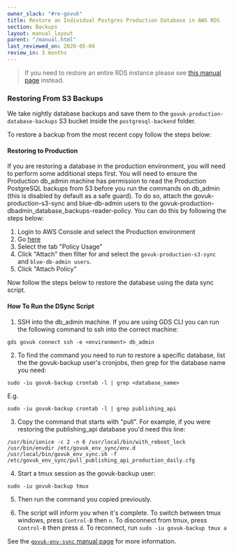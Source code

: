 ```yaml
---
owner_slack: "#re-govuk"
title: Restore an Individual Postgres Production Database in AWS RDS
section: Backups
layout: manual_layout
parent: "/manual.html"
last_reviewed_on: 2020-05-04
review_in: 3 months
---
```


> If you need to restore an entire RDS instance please see [this manual page](https://docs.publishing.service.gov.uk/manual/howto-backup-and-restore-in-aws-rds.html) instead.

### Restoring From S3 Backups

We take nightly database backups and save them to the `govuk-production-database-backups` S3 bucket inside the `postgresql-backend` folder.

To restore a backup from the most recent copy follow the steps below:

#### Restoring to Production

If you are restoring a database in the production environment, you will need to perform some additional steps first. You will need to ensure the Production db_admin machine has permission to read the Production PostgreSQL backups from S3 before you run the commands on db_admin (this is disabled by default as a safe guard). To do so, attach the govuk-production-s3-sync and blue-db-admin users to the  govuk-production-dbadmin_database_backups-reader-policy. You can do this by following the steps below:

1. Login to AWS Console and select the Production environment
1. Go [here](https://console.aws.amazon.com/iam/home?region=eu-west-1#/policies/arn:aws:iam::172025368201:policy/govuk-production-dbadmin_database_backups-reader-policy$serviceLevelSummary?section=permissions)
1. Select the tab "Policy Usage"
1. Click "Attach" then filter for and select the `govuk-production-s3-sync` and `blue-db-admin users`.
1. Click "Attach Policy"

Now follow the steps below to restore the database using the data sync script.

#### How To Run the DSync Script

1. SSH into the db_admin machine. If you are using GDS CLI you can run the following command to ssh into the correct machine:

```
gds govuk connect ssh -e <environment> db_admin
```

2. To find the command you need to run to restore a specific database, list the the govuk-backup user's cronjobs, then grep for the database name you need:

  ```
  sudo -iu govuk-backup crontab -l | grep <database_name>
  ```

  E.g.

  ```
  sudo -iu govuk-backup crontab -l | grep publishing_api
  ```

3. Copy the command that starts with "pull". For example, if you were restoring the publishing_api database you'd need this line:

```
/usr/bin/ionice -c 2 -n 6 /usr/local/bin/with_reboot_lock /usr/bin/envdir /etc/govuk_env_sync/env.d /usr/local/bin/govuk_env_sync.sh -f /etc/govuk_env_sync/pull_publishing_api_production_daily.cfg
```

4. Start a tmux session as the govuk-backup user:

```
sudo -iu govuk-backup tmux
```

5. Then run the command you copied previously.

6. The script will inform you when it's complete. To switch between tmux windows, press `Control-B` then `n`. To disconnect from tmux, press `Control-B` then press `d`. To reconnect, run `sudo -iu govuk-backup tmux a`

See the [`govuk-env-sync` manual page](https://docs.publishing.service.gov.uk/manual/govuk-env-sync.html) for more information.

